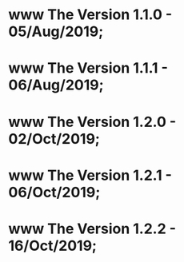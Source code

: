 # www The Version 1.1.0 - 05/Aug/2019;
# www The Version 1.1.1 - 06/Aug/2019;
# www The Version 1.2.0 - 02/Oct/2019;
# www The Version 1.2.1 - 06/Oct/2019;
# www The Version 1.2.2 - 16/Oct/2019;